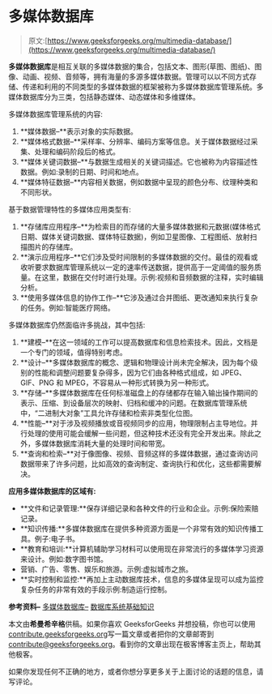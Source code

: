 # 多媒体数据库

> 原文:[https://www.geeksforgeeks.org/multimedia-database/](https://www.geeksforgeeks.org/multimedia-database/)

**多媒体数据库**是相互关联的多媒体数据的集合，包括文本、图形(草图、图纸)、图像、动画、视频、音频等，拥有海量的多源多媒体数据。管理可以以不同方式存储、传递和利用的不同类型的多媒体数据的框架被称为多媒体数据库管理系统。多媒体数据库分为三类，包括静态媒体、动态媒体和多维媒体。

多媒体数据库管理系统的内容:

1.  **媒体数据–**表示对象的实际数据。
2.  **媒体格式数据–**采样率、分辨率、编码方案等信息。关于媒体数据经过采集、处理和编码阶段后的格式。
3.  **媒体关键词数据–**与数据生成相关的关键词描述。它也被称为内容描述性数据。例如:录制的日期、时间和地点。
4.  **媒体特征数据–**内容相关数据，例如数据中呈现的颜色分布、纹理种类和不同形状。

基于数据管理特性的多媒体应用类型有:

1.  **存储库应用程序–**为检索目的而存储的大量多媒体数据和元数据(媒体格式日期、媒体关键词数据、媒体特征数据)，例如卫星图像、工程图纸、放射扫描图片的存储库。
2.  **演示应用程序–**它们涉及受时间限制的多媒体数据的交付。最佳的观看或收听要求数据库管理系统以一定的速率传送数据，提供高于一定阈值的服务质量。在这里，数据在交付时进行处理。示例:视频和音频数据的注释，实时编辑分析。
3.  **使用多媒体信息的协作工作–**它涉及通过合并图纸、更改通知来执行复杂的任务。例如:智能医疗网络。

多媒体数据库仍然面临许多挑战，其中包括:

1.  **建模–**在这一领域的工作可以提高数据库和信息检索技术。因此，文档是一个专门的领域，值得特别考虑。
2.  **设计–**多媒体数据库的概念、逻辑和物理设计尚未完全解决，因为每个级别的性能和调整问题要复杂得多，因为它们由各种格式组成，如 JPEG、GIF、PNG 和 MPEG，不容易从一种形式转换为另一种形式。
3.  **存储–**多媒体数据库在任何标准磁盘上的存储都存在输入输出操作期间的表示、压缩、到设备层次的映射、归档和缓冲的问题。在数据库管理系统中，“二进制大对象”工具允许存储和检索非类型化位图。
4.  **性能–**对于涉及视频播放或音视频同步的应用，物理限制占主导地位。并行处理的使用可能会缓解一些问题，但这种技术还没有完全开发出来。除此之外，多媒体数据库消耗大量的处理时间和带宽。
5.  **查询和检索–**对于像图像、视频、音频这样的多媒体数据，通过查询访问数据带来了许多问题，比如高效的查询制定、查询执行和优化，这些都需要解决。

**应用多媒体数据库的区域有:**

*   **文件和记录管理:**保存详细记录和各种文件的行业和企业。示例:保险索赔记录。
*   **知识传播:**多媒体数据库在提供多种资源方面是一个非常有效的知识传播工具。例子:电子书。
*   **教育和培训:**计算机辅助学习材料可以使用现在非常流行的多媒体学习资源来设计。例如:数字图书馆。
*   营销、广告、零售、娱乐和旅游。示例:虚拟城市之旅。
*   **实时控制和监控:**再加上主动数据库技术，信息的多媒体呈现可以成为监控复杂任务的非常有效的手段示例:制造运行控制。

**参考资料–**
[多媒体数据库–](https://en.wikipedia.org/wiki/Multimedia_database)
[数据库系统基础知识](https://www.amazon.in/Fundamentals-Database-Systems-Ramez-Elmasri/dp/0136086209)

本文由**希曼希辛格**供稿。如果你喜欢 GeeksforGeeks 并想投稿，你也可以使用[contribute.geeksforgeeks.org](http://www.contribute.geeksforgeeks.org)写一篇文章或者把你的文章邮寄到 contribute@geeksforgeeks.org。看到你的文章出现在极客博客主页上，帮助其他极客。

如果你发现任何不正确的地方，或者你想分享更多关于上面讨论的话题的信息，请写评论。